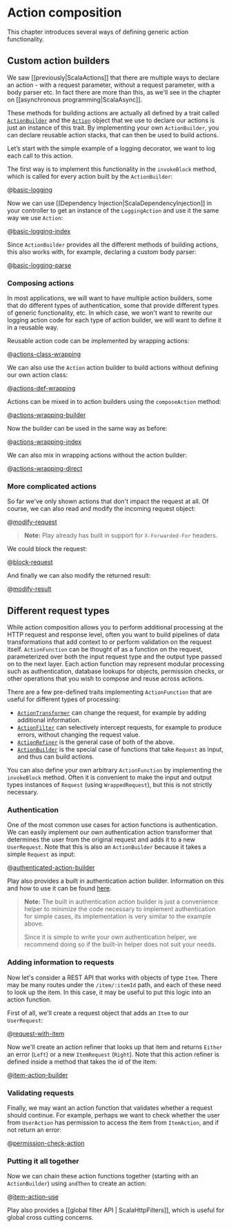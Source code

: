 <!--- Copyright (C) 2009-2019 Lightbend Inc. <https://www.lightbend.com> -->
# Action composition

This chapter introduces several ways of defining generic action functionality.

## Custom action builders

We saw [[previously|ScalaActions]] that there are multiple ways to declare an action - with a request parameter, without a request parameter, with a body parser etc.  In fact there are more than this, as we'll see in the chapter on [[asynchronous programming|ScalaAsync]].

These methods for building actions are actually all defined by a trait called [`ActionBuilder`](api/scala/play/api/mvc/ActionBuilder.html) and the [`Action`](api/scala/play/api/mvc/Action.html) object that we use to declare our actions is just an instance of this trait.  By implementing your own `ActionBuilder`, you can declare reusable action stacks, that can then be used to build actions.

Let’s start with the simple example of a logging decorator, we want to log each call to this action.

The first way is to implement this functionality in the `invokeBlock` method, which is called for every action built by the `ActionBuilder`:

@[basic-logging](code/ScalaActionsComposition.scala)

Now we can use [[Dependency Injection|ScalaDependencyInjection]] in your controller to get an instance of the `LoggingAction` and use it the same way we use `Action`:

@[basic-logging-index](code/ScalaActionsComposition.scala)

Since `ActionBuilder` provides all the different methods of building actions, this also works with, for example, declaring a custom body parser:

@[basic-logging-parse](code/ScalaActionsComposition.scala)

### Composing actions

In most applications, we will want to have multiple action builders, some that do different types of authentication, some that provide different types of generic functionality, etc.  In which case, we won't want to rewrite our logging action code for each type of action builder, we will want to define it in a reusable way.

Reusable action code can be implemented by wrapping actions:

@[actions-class-wrapping](code/ScalaActionsComposition.scala)

We can also use the `Action` action builder to build actions without defining our own action class:

@[actions-def-wrapping](code/ScalaActionsComposition.scala)

Actions can be mixed in to action builders using the `composeAction` method:

@[actions-wrapping-builder](code/ScalaActionsComposition.scala)

Now the builder can be used in the same way as before:

@[actions-wrapping-index](code/ScalaActionsComposition.scala)

We can also mix in wrapping actions without the action builder:

@[actions-wrapping-direct](code/ScalaActionsComposition.scala)

### More complicated actions

So far we've only shown actions that don't impact the request at all.  Of course, we can also read and modify the incoming request object:

@[modify-request](code/ScalaActionsComposition.scala)

> **Note:** Play already has built in support for `X-Forwarded-For` headers.

We could block the request:

@[block-request](code/ScalaActionsComposition.scala)

And finally we can also modify the returned result:

@[modify-result](code/ScalaActionsComposition.scala)

## Different request types

While action composition allows you to perform additional processing at the HTTP request and response level, often you want to build pipelines of data transformations that add context to or perform validation on the request itself.  `ActionFunction` can be thought of as a function on the request, parameterized over both the input request type and the output type passed on to the next layer.  Each action function may represent modular processing such as authentication, database lookups for objects, permission checks, or other operations that you wish to compose and reuse across actions.

There are a few pre-defined traits implementing `ActionFunction` that are useful for different types of processing:

* [`ActionTransformer`](api/scala/play/api/mvc/ActionTransformer.html) can change the request, for example by adding additional information.
* [`ActionFilter`](api/scala/play/api/mvc/ActionFilter.html) can selectively intercept requests, for example to produce errors, without changing the request value.
* [`ActionRefiner`](api/scala/play/api/mvc/ActionRefiner.html) is the general case of both of the above.
* [`ActionBuilder`](api/scala/play/api/mvc/ActionBuilder.html) is the special case of functions that take `Request` as input, and thus can build actions.

You can also define your own arbitrary `ActionFunction` by implementing the `invokeBlock` method.  Often it is convenient to make the input and output types instances of `Request` (using `WrappedRequest`), but this is not strictly necessary.

### Authentication

One of the most common use cases for action functions is authentication.  We can easily implement our own authentication action transformer that determines the user from the original request and adds it to a new `UserRequest`.  Note that this is also an `ActionBuilder` because it takes a simple `Request` as input:

@[authenticated-action-builder](code/ScalaActionsComposition.scala)

Play also provides a built in authentication action builder.  Information on this and how to use it can be found [here](api/scala/play/api/mvc/Security$$AuthenticatedBuilder$.html).

> **Note:** The built in authentication action builder is just a convenience helper to minimize the code necessary to implement authentication for simple cases, its implementation is very similar to the example above.
>
> Since it is simple to write your own authentication helper, we recommend doing so if the built-in helper does not suit your needs.

### Adding information to requests

Now let's consider a REST API that works with objects of type `Item`.  There may be many routes under the `/item/:itemId` path, and each of these need to look up the item.  In this case, it may be useful to put this logic into an action function.

First of all, we'll create a request object that adds an `Item` to our `UserRequest`:

@[request-with-item](code/ScalaActionsComposition.scala)

Now we'll create an action refiner that looks up that item and returns `Either` an error (`Left`) or a new `ItemRequest` (`Right`).  Note that this action refiner is defined inside a method that takes the id of the item:

@[item-action-builder](code/ScalaActionsComposition.scala)

### Validating requests

Finally, we may want an action function that validates whether a request should continue.  For example, perhaps we want to check whether the user from `UserAction` has permission to access the item from `ItemAction`, and if not return an error:

@[permission-check-action](code/ScalaActionsComposition.scala)

### Putting it all together

Now we can chain these action functions together (starting with an `ActionBuilder`) using `andThen` to create an action:

@[item-action-use](code/ScalaActionsComposition.scala)


Play also provides a [[global filter API | ScalaHttpFilters]], which is useful for global cross cutting concerns.
